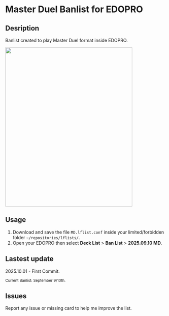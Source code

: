 # Master Duel Banlist for EDOPRO

## Desription
Banlist created to play Master Duel format inside EDOPRO.

<img src="https://wsrv.nl/?url=https://s3.duellinksmeta.com/img/front-page/banlist.webp&w=1200&output=webp&we&n=-1&maxage=7d" alt="" width="400" height="500">

## Usage
1. Download and save the file `MD.lflist.conf` inside your limited/forbidden folder `~/repositories/lflists/`.
2. Open your EDOPRO then select **Deck List** > **Ban List** > **2025.09.10 MD**.

## Lastest update

2025.10.01 - First Commit.

<sub>Current Banlist: September 9/10th.</sub>

## Issues
Report any issue or missing card to help me improve the list.
